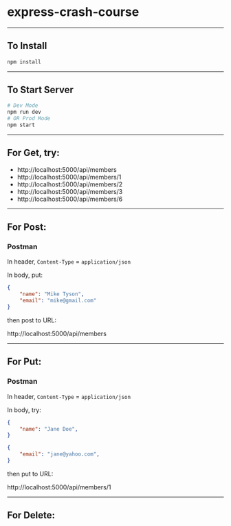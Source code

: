 # express-crash-course

---

## To Install

```bash
npm install
```
---

## To Start Server

```bash
# Dev Mode
npm run dev
# OR Prod Mode
npm start
```

---

## For Get, try:

- http://localhost:5000/api/members
- http://localhost:5000/api/members/1
- http://localhost:5000/api/members/2
- http://localhost:5000/api/members/3
- http://localhost:5000/api/members/6

---

## For Post:

### Postman
In header, `Content-Type` = `application/json`

In body, put:

```json
{
    "name": "Mike Tyson",
    "email": "mike@gmail.com"
}
```

then post to URL:

http://localhost:5000/api/members

---

## For Put:

### Postman
In header, `Content-Type` = `application/json`

In body, try:

```json
{
    "name": "Jane Doe",
}
```

```json
{
    "email": "jane@yahoo.com",
}
```

then put to URL:

http://localhost:5000/api/members/1

---

## For Delete:

